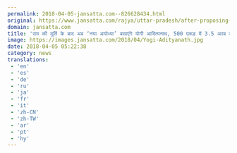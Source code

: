 ```yaml
---
permalink: 2018-04-05-jansatta.com--826628434.html
original: https://www.jansatta.com/rajya/uttar-pradesh/after-proposing-to-build-100-metre-lord-ram-statue-yogi-adityanath-government-will-develop-new-ayodhya-township/621867/
domain: jansatta.com
title: 'राम की मूर्ति के बाद अब ‘नया अयोध्या’ बसाएंगे योगी आदित्यनाथ, 500 एकड़ में 3.5 अरब में बनेगी टाउनशिप'
image: https://images.jansatta.com/2018/04/Yogi-Adityanath.jpg
date: 2018-04-05 05:22:38
category: news
translations: 
 - 'en'
 - 'es'
 - 'de'
 - 'ru'
 - 'ja'
 - 'fr'
 - 'it'
 - 'zh-CN'
 - 'zh-TW'
 - 'ar'
 - 'pt'
 - 'hy'
---
```


